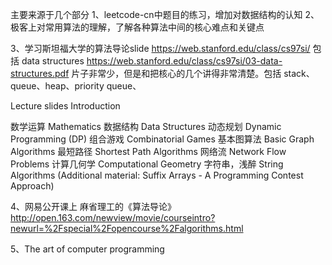 主要来源于几个部分
1、leetcode-cn中题目的练习，增加对数据结构的认知
2、极客上对常用算法的理解，了解各种算法中间的核心难点和关键点

3、学习斯坦福大学的算法导论slide
https://web.stanford.edu/class/cs97si/
包括
data structures
https://web.stanford.edu/class/cs97si/03-data-structures.pdf
片子非常少，但是和把核心的几个讲得非常清楚。包括 stack、queue、heap、priority queue、

Lecture slides
Introduction

数学运算
Mathematics
数据结构
Data Structures
动态规划
Dynamic Programming (DP)
组合游戏
Combinatorial Games
基本图算法
Basic Graph Algorithms
最短路径
Shortest Path Algorithms
网络流
Network Flow Problems
计算几何学
Computational Geometry
字符串，浅醉
String Algorithms (Additional material: Suffix Arrays - A Programming Contest Approach)

4、网易公开课上 麻省理工的《算法导论》
http://open.163.com/newview/movie/courseintro?newurl=%2Fspecial%2Fopencourse%2Falgorithms.html


5、The art of computer programming

